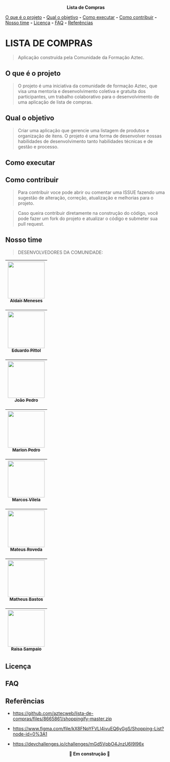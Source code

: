 

**<p align="center">Lista de Compras</p>**

 [O que é o projeto](https://github.com/RaisaSampaio/lista-de-compras/1-defini%C3%A7%C3%A3o-do-readme-do-projeto/README.md#o-que-é-o-projeto) **-** [Qual o objetivo](https://github.com/RaisaSampaio/lista-de-compras/1-defini%C3%A7%C3%A3o-do-readme-do-projeto/README.md#qual-o-objetivo) **-** [Como executar](https://github.com/RaisaSampaio/lista-de-compras/1-defini%C3%A7%C3%A3o-do-readme-do-projeto/README.md#como-executar) **-** [Como contribuir](https://github.com/RaisaSampaio/lista-de-compras/1-defini%C3%A7%C3%A3o-do-readme-do-projeto/README.md#como-contribuir) **-** [Nosso time](https://github.com/RaisaSampaio/lista-de-compras/1-defini%C3%A7%C3%A3o-do-readme-do-projeto/README.md#nosso-time) **-** [Licença](https://github.com/RaisaSampaio/lista-de-compras/1-defini%C3%A7%C3%A3o-do-readme-do-projeto/README.md#licença) **-** [FAQ](https://github.com/RaisaSampaio/lista-de-compras/1-defini%C3%A7%C3%A3o-do-readme-do-projeto/README.md#faq) **-** [Referências](https://github.com/RaisaSampaio/lista-de-compras/1-defini%C3%A7%C3%A3o-do-readme-do-projeto/README.md#referências)

# LISTA DE COMPRAS

> Aplicação construída pela Comunidade da Formação Aztec.


## O que é o projeto

> O projeto é uma iniciativa da comunidade de formação Aztec, que visa uma mentoria e desenvolvimento coletiva e gratuita dos participantes,
um trabalho colaborativo para o desenvolvimento de uma aplicação de lista de compras.


## Qual o objetivo

> Criar uma aplicação que gerencie uma listagem de produtos e organização de itens. O projeto é uma forma de desenvolver nossas
habilidades de desenvolvimento tanto habilidades técnicas e de gestão e processo.


## Como executar
> 

## Como contribuir

>Para contribuir voce pode abrir ou comentar uma ISSUE fazendo uma sugestão de alteração, correção, atualização e melhorias para o projeto.

>Caso queira contribuir diretamente na construção do código, você pode fazer um fork do projeto e atualizar o código e submeter sua pull request.

## Nosso time

> DESENVOLVEDORES DA COMUNIDADE:

[<img src="https://avatars.githubusercontent.com/u/81881279?v=4" width=115 > <br> <sub> Aldair Meneses </sub>](https://github.com/aldair-meneses) |
| :---: |

[<img src="https://avatars.githubusercontent.com/u/352790?v=4" width=115 > <br> <sub> Eduardo Pittol </sub>](https://github.com/edpittol) |
| :---: |

[<img src="https://avatars.githubusercontent.com/u/87131266?v=4" width=115 > <br> <sub> João Pedro </sub>](https://github.com/JoaoPedro-Sampaio) |
| :---: |
 
[<img src="https://avatars.githubusercontent.com/u/88408608?v=4" width=115 > <br> <sub> Marlon Pedro </sub>](https://github.com/marlonpedro) |
| :---: |

[<img src="https://avatars.githubusercontent.com/u/87045821?v=4" width=115 > <br> <sub> Marcos Vilela </sub>](https://github.com/marcosvile) |
| :---: |

[<img src="https://avatars.githubusercontent.com/u/22747307?v=4" width=115 > <br> <sub> Mateus Roveda </sub>](https://github.com/mateusrovedaa) |
| :---: |

[<img src="https://avatars.githubusercontent.com/u/6350505?v=4" width=115 > <br> <sub> Matheus Bastos </sub>](https://github.com/mblithium) |
| :---: |

[<img src="https://avatars.githubusercontent.com/u/105328695?v=4" width=115 > <br> <sub> Raisa Sampaio </sub>](https://github.com/RaisaSampaio) |
| :---: |


## Licença


## FAQ


## Referências

* https://github.com/aztecweb/lista-de-compras/files/8665861/shoppingify-master.zip

* https://www.figma.com/file/kX8FNpYFVLI4ivuEQ6yGgS/Shopping-List?node-id=0%3A1

* https://devchallenges.io/challenges/mGd5VpbO4JnzU6I9l96x

	**<p align="center">	:construction: Em construção	:construction:</p>**	
